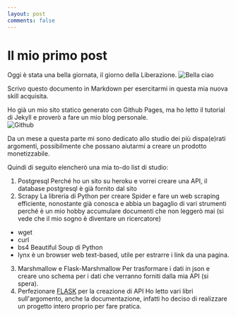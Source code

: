 ```yaml
---
layout: post
comments: false
---
```


# Il mio primo post

Oggi è stata una bella giornata, il giorno della Liberazione.
![Bella ciao][locandina bella ciao]


Scrivo questo documento in Markdown per esercitarmi in questa mia nuova skill acquisita.


Ho già un mio sito statico generato con Github Pages, ma ho letto il tutorial di Jekyll e proverò a fare un mio blog personale.  
![Github][github-octocat]


Da un mese a questa parte mi sono dedicato allo studio dei più dispa(e)rati argomenti, possibilmente che possano aiutarmi a creare un prodotto monetizzabile.

Quindi di seguito elencherò una mia to-do list di studio:
1. Postgresql 
  Perché ho un sito su heroku e vorrei creare una API, il database postgresql è già fornito dal sito
2. Scrapy 
  La libreria di Python per creare Spider e fare un web scraping efficiente,
  nonostante già conosca e abbia un bagaglio di vari strumenti perché è un mio hobby accumulare documenti che non leggerò mai (si vede che il mio sogno è diventare un ricercatore)
  * wget 
  * curl
  * bs4 Beautiful Soup di Python
  * lynx è un browser web text-based, utile per estrarre i link da una pagina.
3. Marshmallow e Flask-Marshmallow 
  Per trasformare i dati in json e creare uno schema per i dati che verranno forniti dalla mia API (si spera).
4. Perfezionare [FLASK][flask-doc] per la creazione di API 
  Ho letto vari libri sull'argomento, anche la documentazione, infatti ho deciso di realizzare un progetto intero proprio per fare pratica.

[locandina bella ciao]: https://pad.mymovies.it/filmclub/2022/01/034/locandina.jpg
[github-octocat]: https://upload.wikimedia.org/wikipedia/commons/9/91/Octicons-mark-github.svg
[flask-doc]: https://flask.palletsprojects.com/en/2.1.x/


